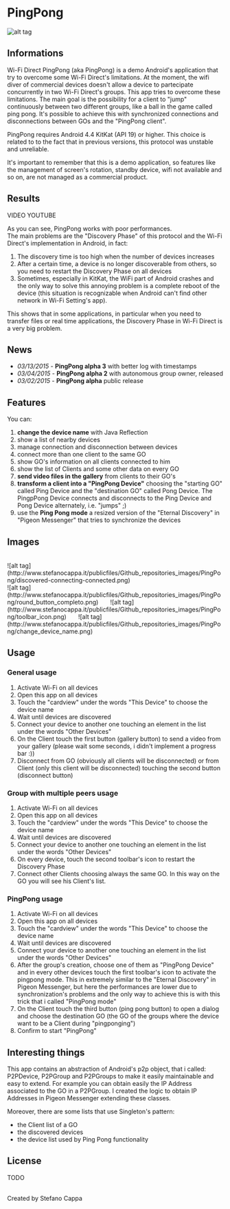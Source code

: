 # PingPong

![alt tag](http://www.stefanocappa.it/publicfiles/Github_repositories_images/PingPong/pingpong_header_github.png)


## Informations
Wi-Fi Direct PingPong (aka PingPong) is a demo Android's application that try to overcome some Wi-Fi Direct's limitations.
At the moment, the wifi diver of commercial devices doesn't allow a device to partecipate concurrently in two Wi-Fi Direct's groups. This app tries to overcome these limitations. The main goal is the possibility for a client to "jump" continuously between two different groups, like a ball in the game called ping pong.
It's possible to achieve this with synchronized connections and disconnections between GOs and the "PingPong client".

PingPong requires Android 4.4 KitKat (API 19) or higher. This choice is related to to the fact that in previous versions, this protocol was unstable and unreliable.

It's important to remember that this is a demo application, so features like the management of screen's rotation, standby device, wifi not available and so on, are not managed as a commercial product.

## Results
VIDEO YOUTUBE

As you can see, PingPong works with poor performances.<br/>
The main problems are the "Discovery Phase" of this protocol and the Wi-Fi Direct's implementation in Android, in fact:<br/>
1. The discovery time is too high when the number of devices increases <br/>
2. After a certain time, a device is no longer discoverable from others, so you need to restart the Discovery Phase on all devices <br/>
3. Sometimes, especially in KitKat, the WiFi part of Android crashes and the only way to solve this annoying problem is a complete reboot of the device (this situation is recognizable when Android can't find other network in Wi-Fi Setting's app).

This shows that in some applications, in particular when you need to transfer files or real time applications, the Discovery Phase in Wi-Fi Direct is a very big problem.

## News
- *03/13/2015* - **PingPong alpha 3** with better log with timestamps
- *03/04/2015* - **PingPong alpha 2** with autonomous group owner, released
- *03/02/2015* - **PingPong alpha** public release


## Features
You can:<br/>
1. **change the device name** with Java Reflection <br/>
2. show a list of nearby devices <br/>
3. manage connection and disconnection between devices <br/>
4. connect more than one client to the same GO <br/>
5. show GO's information on all clients connected to him <br/>
6. show the list of Clients and some other data on every GO <br/>
7. **send video files in the gallery** from clients to their GO's <br/>
8. **transform a client into a "PingPong Device"** choosing the "starting GO" called Ping Device and the "destination GO" called Pong Device. The PingpPong Device connects and disconnects to the Ping Device and Pong Device alternately, i.e. "jumps" ;) <br/>
9. use the **Ping Pong mode** a resized version of the "Eternal Discovery" in "Pigeon Messenger" that tries to synchronize the devices <br/>

## Images
<br/>
![alt tag](http://www.stefanocappa.it/publicfiles/Github_repositories_images/PingPong/discovered-connecting-connected.png)
<br/>
![alt tag](http://www.stefanocappa.it/publicfiles/Github_repositories_images/PingPong/round_button_completo.png)
&nbsp;&nbsp;&nbsp;&nbsp;&nbsp;
![alt tag](http://www.stefanocappa.it/publicfiles/Github_repositories_images/PingPong/toolbar_icon.png)
&nbsp;&nbsp;&nbsp;&nbsp;&nbsp;
![alt tag](http://www.stefanocappa.it/publicfiles/Github_repositories_images/PingPong/change_device_name.png)
<br/>

## Usage

### General usage
1. Activate Wi-Fi on all devices
2. Open this app on all devices
3. Touch the "cardview" under the words "This Device" to choose the device name
4. Wait until devices are discovered
5. Connect your device to another one touching an element in the list under the words "Other Devices"
6. On the Client touch the first button (gallery button) to send a video from your gallery (please wait some seconds, i didn't implement a progress bar :))
7. Disconnect from GO (obviously all clients will be disconnected) or from Client (only this client will be disconnected) touching the second button (disconnect button)

### Group with multiple peers usage
1. Activate Wi-Fi on all devices
2. Open this app on all devices
3. Touch the "cardview" under the words "This Device" to choose the device name
4. Wait until devices are discovered
5. Connect your device to another one touching an element in the list under the words "Other Devices"
4. On every device, touch the second toolbar's icon to restart the Discovery Phase
5. Connect other Clients choosing always the same GO. In this way on the GO you will see his Client's list.

### PingPong usage
1. Activate Wi-Fi on all devices
2. Open this app on all devices
3. Touch the "cardview" under the words "This Device" to choose the device name
4. Wait until devices are discovered
5. Connect your device to another one touching an element in the list under the words "Other Devices"
4. After the group's creation, choose one of them as "PingPong Device" and in every other devices touch the first toolbar's icon to activate the pingpong mode. This in extremely similar to the "Eternal Discovery" in Pigeon Messenger, but here the performances are lower due to synchronization's problems and the only way to achieve this is with this trick that i called "PingPong mode"
5. On the Client touch the third button (ping pong button) to open a dialog and choose the destination GO (the GO of the groups where the device want to be a Client during "pingponging")
6. Confirm to start "PingPong"


## Interesting things
This app contains an abstraction of Android's p2p object, that i called: P2PDevice, P2PGroup and P2PGroups to make it easily maintainable and easy to extend. For example you can obtain easily the IP Address associated to the GO in a P2PGroup.
I created the logic to obtain IP Addresses in Pigeon Messenger extending these classes.

Moreover, there are some lists that use Singleton's pattern:
- the Client list of a GO
- the discovered devices
- the device list used by Ping Pong functionality

## License

TODO

<br/>
Created by Stefano Cappa
